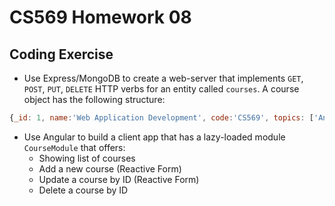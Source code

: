 # CS569 Homework 08
## Coding Exercise
* Use Express/MongoDB to create a web-server that implements `GET`, `POST`, `PUT`, `DELETE` HTTP verbs for an entity called `courses`. A course object has the following structure:
```javascript
{_id: 1, name:'Web Application Development', code:'CS569', topics: ['Angular', 'API design'] }
```  
* Use Angular to build a client app that has a lazy-loaded module `CourseModule` that offers: 
  * Showing list of courses
  * Add a new course (Reactive Form)
  * Update a course by ID (Reactive Form)
  * Delete a course by ID
